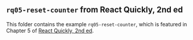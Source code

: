 ## `rq05-reset-counter` from React Quickly, 2nd ed

This folder contains the example `rq05-reset-counter`, which is featured in Chapter 5 of [React Quickly, 2nd ed](https://reactquickly.dev).
